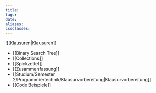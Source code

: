 ```yaml
---
title: 
tags: 
date: 
aliases: 
cssclasses:
---
```

![[Klausuren|Klausuren]]
- [[Binary Search Tree]]
- [[Collections]]
- [[Spickzettel]]
- [[Zusammenfassung]]
- [[Studium/Semester 2/Programmiertechnik/Klausurvorbereitung|Klausurvorbereitung]]
- [[Code Beispiele]]
